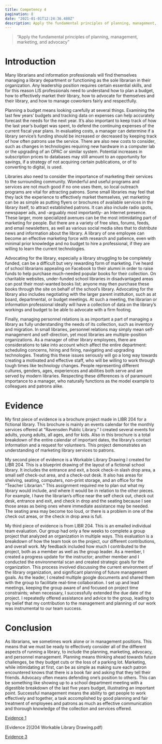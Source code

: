 ```yaml
---
title: Competency 4
pagination: 8
date: "2021-01-01T12:24:36.480Z"
description: Apply the fundamental principles of planning, management, marketing, and advocacy
---
```


> “Apply the fundamental principles of planning, management, marketing, and advocacy”



# Introduction



Many librarians and information professionals will find themselves managing a library department or functioning as the sole librarian in their organization. Any leadership position requires certain essential skills, and for this reason LIS professionals need to understand how to plan a budget, how to effectively market their library, how to advocate for themselves and their library, and how to manage coworkers fairly and respectfully.



Planning a budget means looking carefully at several things. Examining the last few years’ budgets and tracking data on expenses can help accurately forecast the needs for the next year. It’s also important to keep track of how the last year’s budget was spent, to defend the continuing expenses of the current fiscal year plans. In evaluating costs, a manager can determine if a library service’s funding should be increased or decreased by keeping track of how often patrons use the service. There are also new costs to consider, such as changes in technologies requiring new hardware in a computer lab or the upgrading of an OPAC or similar system. Potential increases in subscription prices to databases may still amount to an opportunity for savings, if a strategy of not acquiring certain publications, or of to converting to digital, is used.



Libraries also need to consider the importance of marketing their services to the surrounding community. Wonderful and useful programs and services are not much good if no one uses them, so local outreach programs are vital for attracting patrons. Some small libraries may feel that they lack the experience to effectively market themselves, yet marketing can be as simple as putting flyers or brochures of available services in the library itself, to attract established patrons. It can also include radio spots, newspaper ads, and -arguably most importantly- an Internet presence. These larger, more specialized avenues can be the most intimidating part of marketing for people. But there are a variety of free sites, forums, feeds, and email newsletters, as well as various social media sites that to distribute news and information about the library. A library of one employee can become an effective marketing force with research and patience, even with minimal prior knowledge and no budget to hire a professional, if they are willing to learn the current technologies.



Advocating for the library, especially a library struggling to be completely funded, can be a difficult but very rewarding form of marketing. I’ve heard of school librarians appealing on Facebook to their alumni in order to raise funds to help purchase much-needed popular books for their collection. On charitable websites, under-funded school libraries in disadvantaged areas can post their most-wanted books list; anyone may then purchase these books through the site on behalf of the school’s library. Advocating for the library also includes negotiating with the larger parent institution, such as at board, departmental, or budget meetings. At such a meeting, the librarian or information professional ideally will have a collection of data on the library’s workings and budget to be able to advocate with a firm footing.



Finally, managing personnel relations is as important a part of managing a library as fully understanding the needs of its collection, such as inventory and migration. In small libraries, personnel relations may simply mean self-management and self-direction, yet most libraries are multiple-position organizations. As a manager of other library employees, there are considerations to take into account which affect the entire department: scheduling concerns, hiring and firing, navigating and upgrading technologies. Treating this these issues seriously will go a long way towards creating a motivated and effective staff, who will be willing to work through tough times like technology changes. People representing different cultures, genders, ages, experiences and abilities both serve and are served by modern libraries. Respecting these differences is of paramount importance to a manager, who naturally functions as the model example to colleagues and patrons alike.



# Evidence



My first piece of evidence is a brochure project made in LIBR 204 for a fictional library. This brochure is mainly an events calendar for the monthly services offered at “Ravensden Public Library.” I created several events for adults, young adults, all ages, and for kids. Also in this brochure is a total breakdown of the entire calendar of important dates, the library’s contact information and a request for volunteers. This project demonstrates an understanding of marketing library services to patrons.



My second piece of evidence is a Workable Library Drawing I created for LIBR 204. This is a blueprint drawing of the layout of a fictional school library. It includes the entrance and exit, a book check-in slash drop area, a small self check-out area, and a check-out desk. It also has areas for shelving, seating, computers, non-print storage, and an office for the “Teacher Librarian.” This assignment required me to plan out what my library would include, and where it would be in relation to the other pieces. For example, I have the librarian’s office near the self check out, check out desk, entrance and exit, and check in drop and the seating because I see those areas as being ones where immediate assistance may be needed. The seating area may become too loud, or there is a problem in one of the check out areas, or the check in drop area is full.



My third piece of evidence is from LIBR 204. This is an emailed individual team evaluation. Our group had only a few weeks to complete a group project that analyzed an organization in multiple ways. This evaluation is a breakdown of how the team took on the project, our different contributions, and overall work. My feedback included how much I contributed to the project, both as a member as well as the group leader. As a member, I created a progress update for the instructor; another member and I conducted the environmental scan and created strategic goals for the organization. This process involved discussing the current environment of the library organization, and significant planning of future management goals. As the leader, I created multiple google documents and shared them with the group to facilitate real-time collaboration. I set up and lead meetings, keeping the group aware of and focused on project time constraints; when necessary, I successfully extended the due date of the project. I repeatedly offered assistance and advice to the group, leading to my belief that my contribution to the management and planning of our work was instrumental to our team success.



# Conclusion



As librarians, we sometimes work alone or in management positions. This means that we must be ready to effectively consider all of the different aspects of running a library, to include the planning, marketing, advocacy, and personnel management. Planning means thinking ahead towards future challenges, be they budget cuts or the loss of a parking lot. Marketing, while intimidating at first, can be as simple as making sure each patron encountered knows that there is a book fair and asking that they tell their friends. Advocacy often means defending one’s position to others. This can be something like showing up to a school department meeting with a digestible breakdown of the last five years budget, illustrating an important point. Successful management means the ability to get people to work effectively and together, a task accomplished by good planning and fair treatment of employees and patrons as much as effective communication and thorough knowledge of the collection and services offered.


[Evidence 1](204.Brochure.doc.pdf)

[Evidence 2](204 Workable Library Drawing.pdf)

[Evidence 3](204_Individual-Progress.doc.pdf)
